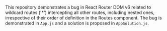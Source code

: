 This repository demonstrates a bug in React Router DOM v6 related to wildcard routes ('*') intercepting all other routes, including nested ones, irrespective of their order of definition in the Routes component. The bug is demonstrated in `App.js` and a solution is proposed in `AppSolution.js`.